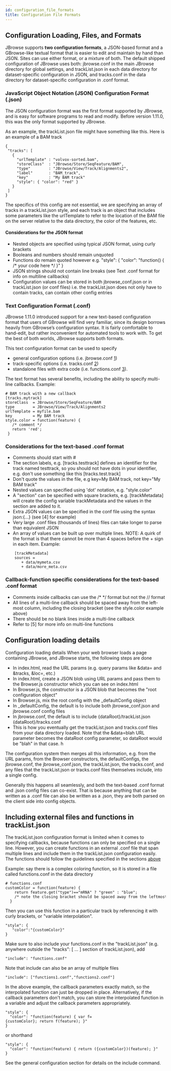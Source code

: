 ```yaml
---
id: configuration_file_formats
title: Configuration File Formats
---
```


## Configuration Loading, Files, and Formats

JBrowse supports **two configuration formats**, a JSON-based format and a GBrowse-like textual format that is easier to edit and maintain by hand than JSON. Sites can use either format, or a mixture of both. The default shipped configuration of JBrowse uses both: jbrowse.conf in the main JBrowse directory for global settings, and trackList.json in each data directory for dataset-specific configuration in JSON, and tracks.conf in the data directory for dataset-specific configuration in .conf format.

### JavaScript Object Notation (JSON) Configuration Format (.json)

The JSON configuration format was the first format supported by JBrowse, and is easy for software programs to read and modify. Before version 1.11.0, this was the only format supported by JBrowse.

As an example, the trackList.json file might have something like this. Here is an example of a BAM track

    {
     "tracks": [
       {
         "urlTemplate" : "volvox-sorted.bam",
         "storeClass"  : "JBrowse/Store/SeqFeature/BAM",
         "type"        : "JBrowse/View/Track/Alignments2",
         "label"       : "BAM_track",
         "key"         : "My BAM track"
         "style": { "color": "red" }
       }
     ]
    }

The specifics of this config are not essential, we are specifying an array of tracks in a trackList.json style, and each track is an object that includes some parameters like the urlTemplate to refer to the location of the BAM file on the server relative to the data directory, the color of the features, etc.

#### Considerations for the JSON format

-   Nested objects are specified using typical JSON format, using curly brackets
-   Booleans and numbers should remain unquoted
-   Functions do remain quoted however e.g. "style": { "color": "function() { /\* your code here \*/ }" }
-   JSON strings should not contain line breaks (see Text .conf format for info on multiline callbacks)
-   Configuration values can be stored in both jbrowse_conf.json or in trackList.json (or conf files) i.e. the trackList.json does not only have to contain tracks, can contain other config entries

### Text Configuration Format (.conf)

JBrowse 1.11.0 introduced support for a new text-based configuration format that users of GBrowse will find very familiar, since its design borrows heavily from GBrowse’s configuration syntax. It is fairly comfortable to hand-edit, but rather inconvenient for automated tools to work with. To get the best of both worlds, JBrowse supports both formats.

This text configuration format can be used to specify

-   general configuration options (i.e. jbrowse.conf [1](#general-configuration-options))
-   track-specific options (i.e. tracks.conf [2](#example-snpcoverage-configuration))
-   standalone files with extra code (i.e. functions.conf [3](#including-external-files-and-functions-in-tracklistjson)).

The text format has several benefits, including the ability to specify multi-line callbacks. Example:

```
# BAM track with a new callback
[tracks.mytrack]
storeClass  = JBrowse/Store/SeqFeature/BAM
type        = JBrowse/View/Track/Alignments2
urlTemplate = myfile.bam
key         = My BAM track
style.color = function(feature) {
   /* comment */
   return 'red';
 }
```

### Considerations for the text-based .conf format

* Comments should start with #
* The section labels, e.g. [tracks.testtrack] defines an identifier for the track named testtrack, so you should not have dots in your identifier, e.g. don't use something like this [tracks.test.track]
* Don't quote the values in the file, e.g key=My BAM track, not key="My BAM track"
* Nested values can specified using 'dot' notation, e.g. "style.color"
* A "section" can be specified with square brackets, e.g. [trackMetadata] will create the config variable trackMetadata and the values in the section are added to it.
* Extra JSON values can be specified in the conf file using the syntax json:{...} (see [4] for example)
* Very large .conf files (thousands of lines) files can take longer to parse than equivalent JSON
* An array of values can be built up over multiple lines. NOTE: A quirk of the format is that there cannot be more than 4 spaces before the + sign in each item. Example:

```
    [trackMetadata]
    sources =
       + data/mymeta.csv
       + data/more_meta.csv
```

### Callback-function specific considerations for the text-based .conf format

* Comments inside callbacks can use the /* */ format but not the // format
* All lines of a multi-line callback should be spaced away from the left-most column, including the closing bracket (see the style.color example above)
* There should be no blank lines inside a multi-line callback
* Refer to [5] for more info on multi-line functions

## Configuration loading details

Configuration loading details
When your web browser loads a page containing JBrowse, and JBrowse starts, the following steps are done

* In index.html, read the URL params (e.g. query params like &data= and &tracks, &loc=, etc.)
* In index.html, create a JSON blob using URL params and pass them to the Browser.js constructor which you can see on index.html
* In Browser.js, the constructor is a JSON blob that becomes the "root configuration object"
* In Browser.js, mix the root config with the _defaultConfig object
* In _defaultConfig, the default is to include both jbrowse_conf.json and jbrowse.conf config files
* In jbrowse.conf, the default is to include {dataRoot}/trackList.json {dataRoot}/tracks.conf
* This is how you eventually get the trackList.json and tracks.conf files from your data directory loaded. Note that the &data=blah URL parameter becomes the dataRoot config parameter, so dataRoot would be "blah" in that case.
h

The configuration system then merges all this information, e.g. from the URL params, from the Browser constructors, the defaultConfigs, the jbrowse.conf, the jbrowse_conf.json, the trackList.json, the tracks.conf, and any files that the trackList.json or tracks.conf files themselves include, into a single config.

Generally this happens all seamlessly, and both the text-based .conf format and .json config files can co-exist. That is because anything that can be written as a .conf file can also be written as a .json, they are both parsed on the client side into config objects.

## Including external files and functions in trackList.json

The trackList.json configuration format is limited when it comes to specifying callbacks, because functions can only be specified on a single line. However, you can create functions in an external .conf file that span multiple lines and include them in the trackList.json configuration easily. The functions should follow the guidelines specified in the sections [above](configuration_file_formats.html#callback-function-specific-considerations-for-the-text-based-conf-format)

Example: say there is a complex coloring function, so it is stored in a file called functions.conf in the data directory

    # functions.conf
    customColor = function(feature) {
        return feature.get("type")=="mRNA" ? "green" : "blue";
        /* note the closing bracket should be spaced away from the leftmost column */
      }

Then you can use this function in a particular track by referencing it with curly brackets, or "variable interpolation".

    "style": {
       "color":"{customColor}"
    }

Make sure to also include your functions.conf in the "trackList.json" (e.g. anywhere outside the "tracks": [ ... ] section of trackList.json), add

    "include": "functions.conf"

Note that include can also be an array of multiple files

    "include": ["functions1.conf","functions2.conf"]

In the above example, the callback parameters exactly match, so the interpolated function can just be dropped in place. Alternatively, if the callback parameters don't match, you can store the interpolated function in a variable and adjust the callback parameters appropriately.

    "style": {
      "color": "function(feature) { var f={customColor}; return f(feature); }"
    }

or shorthand

    "style": {
      "color": "function(feature) { return ({customColor})(feature); }"
    }

See the general configuration section for details on the include command.




